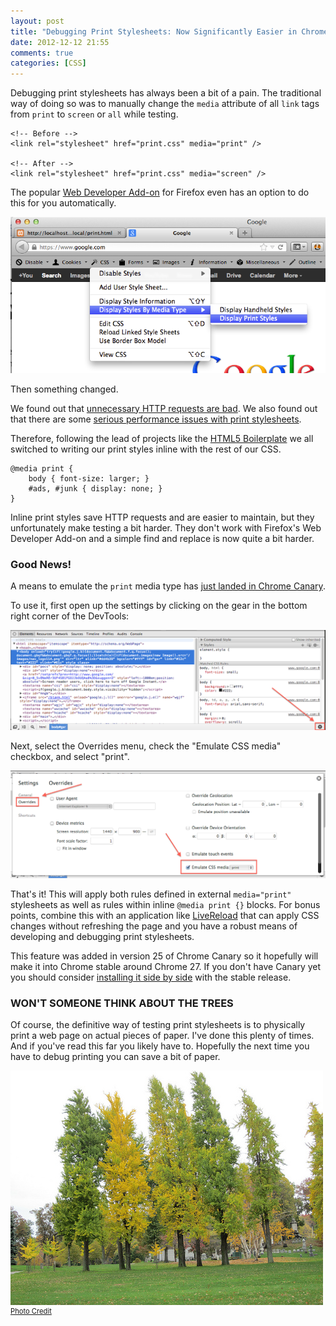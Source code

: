 ```yaml
---
layout: post
title: "Debugging Print Stylesheets: Now Significantly Easier in Chrome"
date: 2012-12-12 21:55
comments: true
categories: [CSS]
---
```


Debugging print stylesheets has always been a bit of a pain.  The traditional way of doing so was to manually change the `media` attribute of all `link` tags from `print` to `screen` or `all` while testing.

<pre class="language-markup"><code>&lt;!-- Before --&gt;
&lt;link rel="stylesheet" href="print.css" media="print" /&gt;

&lt;!-- After --&gt;
&lt;link rel="stylesheet" href="print.css" media="screen" /&gt;
</code></pre>

The popular [Web Developer Add-on](https://addons.mozilla.org/en-US/firefox/addon/web-developer/) for Firefox even has an option to do this for you automatically.

<!--more-->

![Web Developer Add-on](/images/posts/2012-12-12/Web_Developer.png "Web Developer Add-on")

Then something changed.

We found out that [unnecessary HTTP requests are bad](https://developers.google.com/speed/docs/best-practices/rtt).  We also found out that there are some [serious performance issues with print stylesheets](http://www.phpied.com/5-years-later-print-css-still-sucks/).

Therefore, following the lead of projects like the [HTML5 Boilerplate](http://html5boilerplate.com/) we all switched to writing our print styles inline with the rest of our CSS.

<pre class="language-css"><code>@media print {
	body { font-size: larger; }
	#ads, #junk { display: none; }
}
</code></pre>

Inline print styles save HTTP requests and are easier to maintain, but they unfortunately make testing a bit harder.  They don't work with Firefox's Web Developer Add-on and a simple find and replace is now quite a bit harder.

### Good News!

A means to emulate the `print` media type has [just landed in Chrome Canary](https://plus.google.com/115133653231679625609/posts/MgpioU84JPe).

To use it, first open up the settings by clicking on the gear in the bottom right corner of the DevTools:

![How to open the DevTools settings](/images/posts/2012-12-12/DevTools_1.png "How to open the DevTools settings")

Next, select the Overrides menu, check the "Emulate CSS media" checkbox, and select "print".

![How to emulate CSS media in Chrome's DevTools](/images/posts/2012-12-12/DevTools_2.png "How to emulate CSS media in Chrome's DevTools")

That's it!  This will apply both rules defined in external `media="print"` stylesheets as well as rules within inline `@media print {}` blocks.  For bonus points, combine this with an application like [LiveReload](http://livereload.com/) that can apply CSS changes without refreshing the page and you have a robust means of developing and debugging print stylesheets.

This feature was added in version 25 of Chrome Canary so it hopefully will make it into Chrome stable around Chrome 27.  If you don't have Canary yet you should consider [installing it side by side](http://paulirish.com/2012/chrome-canary-for-developers/) with the stable release.

### WON'T SOMEONE THINK ABOUT THE TREES

Of course, the definitive way of testing print stylesheets is to physically print a web page on actual pieces of paper.  I've done this plenty of times.  And if you've read this far you likely have to.  Hopefully the next time you have to debug printing you can save a bit of paper.

![The less pages you print the more of my type get to live](/images/posts/2012-12-12/trees.jpg "The less pages you print the more of my type get to live")
<a href="http://www.flickr.com/photos/cransell/5119828609/" style="display: block; font-size: 0.8em;">Photo Credit</a>

